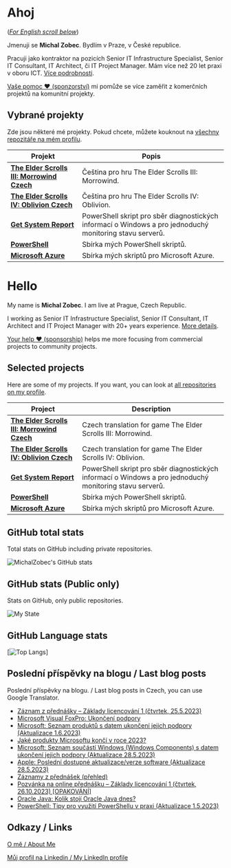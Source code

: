# Ahoj

<a name="documenttitle"></a>

([*For English scroll below*](#english "For English scroll below"))

Jmenuji se **Michal Zobec**. Bydlím v Praze, v České republice.

Pracuji jako kontraktor na pozicích Senior IT Infrastructure Specialist, Senior IT Consultant, IT Architect, či IT Project Manager. Mám více než 20 let praxi v oboru ICT. [Více podrobností](MichalZobec-About.md).

[Vaše pomoc :heart: (sponzorství)](https://www.patreon.com/michalzobec) mi pomůže se více zaměřit z komerčních projektů na komunitní projekty.

## Vybrané projekty

Zde jsou některé mé projekty. Pokud chcete, můžete kouknout na [všechny repozitáře na mém profilu](https://github.com/michalzobec?tab=repositories).

| Projekt | Popis |
| --- | --- |
| **[The Elder Scrolls III: Morrowind Czech](https://github.com/michalzobec/TES3-Morrowind-cesky)** | Čeština pro hru The Elder Scrolls III: Morrowind. |
| **[The Elder Scrolls IV: Oblivion Czech](https://github.com/michalzobec/TES4-Oblivion-cesky)** | Čeština pro hru The Elder Scrolls IV: Oblivion. |
| **[Get System Report](https://github.com/michalzobec/Get-SystemReport)** | PowerShell skript pro sběr diagnostických informací o Windows a pro jednoduchý monitoring stavu serverů. |
| **[PowerShell](https://github.com/michalzobec/PowerShell)** | Sbírka mých PowerShell skriptů. |
| **[Microsoft Azure](https://github.com/michalzobec/microsoft-azure)** | Sbírka mých skriptů pro Microsoft Azure. |

<a name="english"></a>

# Hello

My name is **Michal Zobec**. I am live at Prague, Czech Republic.

I working as Senior IT Infrastructure Specialist, Senior IT Consultant, IT Architect and IT Project Manager with 20+ years experience. [More details](MichalZobec-About.md#english).

[Your help :heart: (sponsorship)](https://www.patreon.com/michalzobec) helps me more focusing from commercial projects to community projects.

## Selected projects

Here are some of my projects. If you want, you can look at [all repositories on my profile](https://github.com/michalzobec?tab=repositories).

| Project | Description |
| --- | --- |
| **[The Elder Scrolls III: Morrowind Czech](https://github.com/michalzobec/TES3-Morrowind-cesky)** | Czech translation for game The Elder Scrolls III: Morrowind. |
| **[The Elder Scrolls IV: Oblivion Czech](https://github.com/michalzobec/TES4-Oblivion-cesky)** | Czech translation for game The Elder Scrolls IV: Oblivion. |
| **[Get System Report](https://github.com/michalzobec/Get-SystemReport)** | PowerShell skript pro sběr diagnostických informací o Windows a pro jednoduchý monitoring stavu serverů. |
| **[PowerShell](https://github.com/michalzobec/PowerShell)** | Sbírka mých PowerShell skriptů. |
| **[Microsoft Azure](https://github.com/michalzobec/microsoft-azure)** | Sbírka mých skriptů pro Microsoft Azure. |

## GitHub total stats

Total stats on GitHub including private repositories.

![MichalZobec's GitHub stats](https://github-readme-stats.vercel.app/api?username=michalzobec&count_private=true&show_icons=true)


## GitHub stats (Public only)

Stats on GitHub, only public repositories.

![My State](https://github-readme-stats.vercel.app/api?username=michalzobec&show_icons=true)

## GitHub Language stats

[![Top Langs](https://github-readme-stats.vercel.app/api/top-langs/?username=michalzobec&langs_count=10&layout=compact)]

## Poslední příspěvky na blogu / Last blog posts

Poslední příspěvky na blogu. / Last blog posts in Czech, you can use Google Translator.

<!-- BLOG-POST-LIST:START -->
- [Záznam z přednášky – Základy licencování 1 &lpar;čtvrtek, 25.5.2023&rpar;](https://www.michalzobec.cz/zaznam-z-prednasky-zaklady-licencovani-1-ctvrtek-25-5-2023-9046)
- [Microsoft Visual FoxPro: Ukončení podpory](https://www.michalzobec.cz/microsoft-visual-foxpro-ukonceni-podpory-9043)
- [Microsoft: Seznam produktů s datem ukončení jejich podpory &lpar;Aktualizace 1.6.2023&rpar;](https://www.michalzobec.cz/konec-podpory-pro-produkty-spolecnosti-microsoft-5844)
- [Jaké produkty Microsoftu končí v roce 2023?](https://www.michalzobec.cz/jake-produkty-microsoftu-konci-v-roce-2023-9010)
- [Microsoft: Seznam součástí Windows &lpar;Windows Components&rpar; s datem ukončení jejich podpory &lpar;Aktualizace 28.5.2023&rpar;](https://www.michalzobec.cz/microsoft-seznam-soucasti-windows-windows-components-s-datem-ukonceni-jejich-podpory-9012)
- [Apple: Poslední dostupné aktualizace/verze software &lpar;Aktualizace 28.5.2023&rpar;](https://www.michalzobec.cz/apple-posledni-dostupne-aktualizace-verze-software-7127)
- [Záznamy z přednášek &lpar;přehled&rpar;](https://www.michalzobec.cz/zaznamy-z-prednasek-prehled-8695)
- [Pozvánka na online přednášku – Základy licencování 1 &lpar;čtvrtek, 26.10.2023&rpar; [OPAKOVÁNÍ]](https://www.michalzobec.cz/pozvanka-na-online-prednasku-zaklady-licencovani-1-ctvrtek-25-5-2023-8990)
- [Oracle Java: Kolik stojí Oracle Java dnes?](https://www.michalzobec.cz/oracle-java-kolik-stoji-oracle-java-dnes-8988)
- [PowerShell: Tipy pro využití PowerShellu v praxi &lpar;Aktualizace 1.5.2023&rpar;](https://www.michalzobec.cz/powershell-tipy-pro-vyuziti-powershellu-v-praxi-8952)
<!-- BLOG-POST-LIST:END -->

## Odkazy / Links

[O mě / About Me](https://zob.ec/mylinktree)

[Můj profil na Linkedin / My LinkedIn profile](https://zob.ec/mylinkedin)
